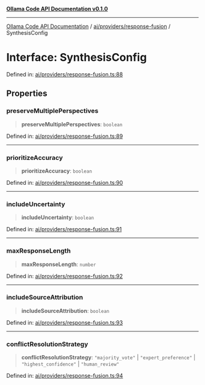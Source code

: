 [**Ollama Code API Documentation v0.1.0**](../../../../README.md)

***

[Ollama Code API Documentation](../../../../modules.md) / [ai/providers/response-fusion](../README.md) / SynthesisConfig

# Interface: SynthesisConfig

Defined in: [ai/providers/response-fusion.ts:88](https://github.com/erichchampion/ollama-code/blob/bec805828adb9d493a17af70faf605c3b2bc0269/ollama-code/src/ai/providers/response-fusion.ts#L88)

## Properties

### preserveMultiplePerspectives

> **preserveMultiplePerspectives**: `boolean`

Defined in: [ai/providers/response-fusion.ts:89](https://github.com/erichchampion/ollama-code/blob/bec805828adb9d493a17af70faf605c3b2bc0269/ollama-code/src/ai/providers/response-fusion.ts#L89)

***

### prioritizeAccuracy

> **prioritizeAccuracy**: `boolean`

Defined in: [ai/providers/response-fusion.ts:90](https://github.com/erichchampion/ollama-code/blob/bec805828adb9d493a17af70faf605c3b2bc0269/ollama-code/src/ai/providers/response-fusion.ts#L90)

***

### includeUncertainty

> **includeUncertainty**: `boolean`

Defined in: [ai/providers/response-fusion.ts:91](https://github.com/erichchampion/ollama-code/blob/bec805828adb9d493a17af70faf605c3b2bc0269/ollama-code/src/ai/providers/response-fusion.ts#L91)

***

### maxResponseLength

> **maxResponseLength**: `number`

Defined in: [ai/providers/response-fusion.ts:92](https://github.com/erichchampion/ollama-code/blob/bec805828adb9d493a17af70faf605c3b2bc0269/ollama-code/src/ai/providers/response-fusion.ts#L92)

***

### includeSourceAttribution

> **includeSourceAttribution**: `boolean`

Defined in: [ai/providers/response-fusion.ts:93](https://github.com/erichchampion/ollama-code/blob/bec805828adb9d493a17af70faf605c3b2bc0269/ollama-code/src/ai/providers/response-fusion.ts#L93)

***

### conflictResolutionStrategy

> **conflictResolutionStrategy**: `"majority_vote"` \| `"expert_preference"` \| `"highest_confidence"` \| `"human_review"`

Defined in: [ai/providers/response-fusion.ts:94](https://github.com/erichchampion/ollama-code/blob/bec805828adb9d493a17af70faf605c3b2bc0269/ollama-code/src/ai/providers/response-fusion.ts#L94)
